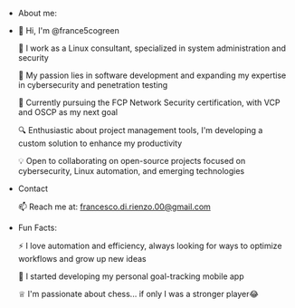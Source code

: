 - About me:
- 
  👋 Hi, I'm @france5cogreen
  
  💼 I work as a Linux consultant, specialized in system administration and security
  
  👀 My passion lies in software development and expanding my expertise in cybersecurity and penetration testing
  
  🌱 Currently pursuing the FCP Network Security certification, with VCP and OSCP as my next goal
  
  🔍 Enthusiastic about project management tools, I'm developing a custom solution to enhance my productivity
  
  💡 Open to collaborating on open-source projects focused on cybersecurity, Linux automation, and emerging technologies
  

- Contact
  
  📫 Reach me at: francesco.di.rienzo.00@gmail.com

- Fun Facts:
  
  ⚡ I love automation and efficiency, always looking for ways to optimize workflows and grow up new ideas
  
  🎯 I started developing my personal goal-tracking mobile app
  
  ♕  I'm passionate about chess... if only I was a stronger player😂
  
